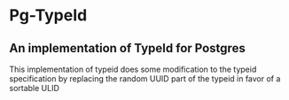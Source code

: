 # Pg-TypeId

## An implementation of TypeId for Postgres

This implementation of typeid does some modification to the typeid specification by replacing the random UUID part of the typeid in favor of a sortable ULID
